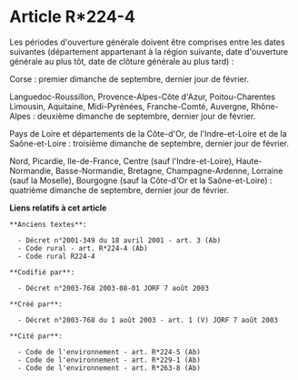 # Article R*224-4

Les périodes d'ouverture générale doivent être comprises entre les dates suivantes (département appartenant à la région
suivante, date d'ouverture générale au plus tôt, date de clôture générale au plus tard) :

Corse : premier dimanche de septembre, dernier jour de février.

Languedoc-Roussillon, Provence-Alpes-Côte d'Azur, Poitou-Charentes Limousin, Aquitaine, Midi-Pyrénées, Franche-Comté,
Auvergne, Rhône-Alpes : deuxième dimanche de septembre, dernier jour de février.

Pays de Loire et départements de la Côte-d'Or, de l'Indre-et-Loire et de la Saône-et-Loire : troisième dimanche de septembre,
dernier jour de février.

Nord, Picardie, Ile-de-France, Centre (sauf l'Indre-et-Loire), Haute-Normandie, Basse-Normandie, Bretagne, Champagne-Ardenne,
Lorraine (sauf la Moselle), Bourgogne (sauf la Côte-d'Or et la Saône-et-Loire) : quatrième dimanche de septembre, dernier
jour de février.

**Liens relatifs à cet article**

	**Anciens textes**:

	  - Décret n°2001-349 du 18 avril 2001 - art. 3 (Ab)
	  - Code rural - art. R*224-4 (Ab)
	  - Code rural R224-4

	**Codifié par**:

	  - Décret n°2003-768 2003-08-01 JORF 7 août 2003

	**Créé par**:

	  - Décret n°2003-768 du 1 août 2003 - art. 1 (V) JORF 7 août 2003

	**Cité par**:

	  - Code de l'environnement - art. R*224-5 (Ab)
	  - Code de l'environnement - art. R*229-1 (Ab)
	  - Code de l'environnement - art. R*263-8 (Ab)
